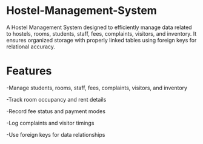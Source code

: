# Hostel-Management-System
A Hostel Management System designed to efficiently manage data related to hostels, rooms, students, staff, fees, complaints, visitors, and inventory. It ensures organized storage with properly linked tables using foreign keys for relational accuracy.

# Features
-Manage students, rooms, staff, fees, complaints, visitors, and inventory

-Track room occupancy and rent details

-Record fee status and payment modes

-Log complaints and visitor timings

-Use foreign keys for data relationships
